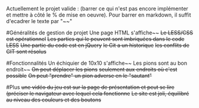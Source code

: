Actuellement le projet valide : (barrer ce qui n'est pas encore implémenter et mettre à côté le % de mise en oeuvre). Pour barrer en markdown, il suffit d'ecadrer le texte par "~~"

#Généralités de gestion de projet
Une page HTML s'affiche~~
~~Le LESS/CSS est opérationnel~~
~~Les parties qui le peuvent sont imbriquées dans le code LESS~~
~~Une partie du code est en jQuery~~
~~le Git a un historique~~
~~les conflits de GIT sont résolus~~

#Fonctionnalités
Un échiquier de 10x10 s'affiche~~
Les pions sont au bon endroit~~
~~On peut déplacer les pions~~
~~seulement aux endroits où c'est possible~~
~~On peut "prendre" un pion adverse en le "sautant"~~

#Plus
~~une vidéo du jeu est sur la page de présentation et peut se lire (préciser le navigateur avec lequel cela fonctionne~~
~~Le site est joli, équilibré au niveau des couleurs et des boutons~~


